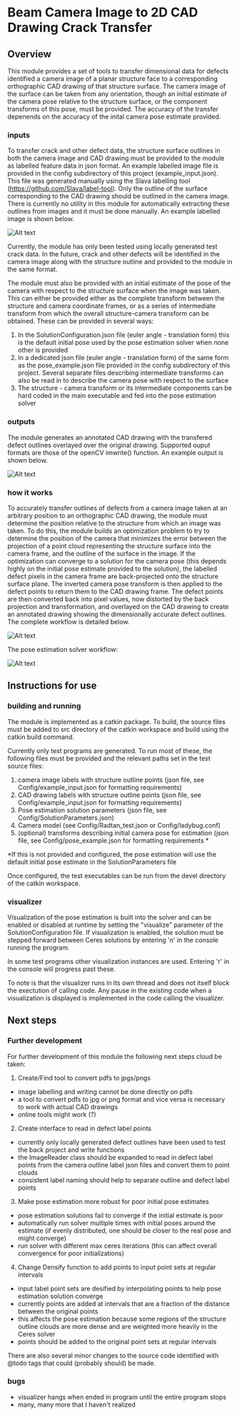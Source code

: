 # Beam Camera Image to 2D CAD Drawing Crack Transfer
## Overview 
This module provides a set of tools to transfer dimensional data for defects identified a camera image of a planar structure face to a corresponding orthographic CAD drawing of that structure surface. The camera image of the surface can be taken from any orientation, though an initial estimate of the camera pose relative to the structure surface, or the component transforms of this pose, must be provided. The accuracy of the transfer depenends on the accuracy of the inital camera pose estimate provided. 

### inputs
To transfer crack and other defect data, the structure surface outlines in both the camera image and CAD drawing must be provided to the module as labelled feature data in json format. An example labelled image file is provided in the config subdirectory of this project (example_input.json). This file was generated manually using the Slava labelling tool (https://github.com/Slava/label-tool). Only the outline of the surface corresponding to the CAD drawing should be outlined in the camera image. There is currently no utility in this module for automatically extracting these outlines from images and it must be done manually. An example labelled image is shown below.

![Alt text](/readme_images/labelled_sim_image.png?raw=true "Labelled Image")

Currently, the module has only been tested using locally generated test crack data. In the future, crack and other defects will be identified in the camera image along with the structure outline and provided to the module in the same format. 

The module must also be provided with an initial estimate of the pose of the camera with respect to the structure surface when the image was taken. This can either be provided either as the complete transform between the structure and camera coordinate frames, or as a series of intermediate transform from which the overall structure-camera transform can be obtained. These can be provided in several ways: 
1. In the SolutionConfiguration.json file (euler angle - translation form) this is the default initial pose used by the pose estimation solver when none other is provided 
2. In a dedicated json file (euler angle - translation form) of the same form as the pose_example.json file provided in the config subdirectory of this project. Several separate files describing intermediate transforms can also be read in to describe the camera pose with respect to the surface
3. The structure - camera transform or its intermediate components can be hard coded in the main executable and fed into the pose estimation solver

### outputs 

The module generates an annotated CAD drawing with the transfered defect outlines overlayed over the original drawing. Supported ouput formats are those of the openCV imwrite() function. An example output is shown below. 

![Alt text](/readme_images/sim_CAD_annotated.jpg?raw=true "Annotated CAD")

### how it works
To accurately transfer outlines of defects from a camera image taken at an arbitrary position to an orthographic CAD drawing, the module must determine the position relative to the structure from which an image was taken. To do this, the module builds an optimization problem to try to determine the position of the camera that minimizes the error between the projection of a point cloud representing the structure surface into the camera frame, and the outline of the surface in the image. If the optimization can converge to a solution for the camera pose (this depends highly on the initial pose estimate provided to the solution), the labelled defect pixels in the camera frame are back-projected onto the structure surface plane. The inverted camera pose transform is then applied to the defect points to return them to the CAD drawing frame. The defect points are then converted back into pixel values, now distorted by the back projection and transformation, and overlayed on the CAD drawing to create an annotated drawing showing the dimensionally accurate defect outlines. The complete workflow is detailed below.

![Alt text](/readme_images/2DCAD_workflow.png?raw=true "CAD workflow")

The pose estimation solver workflow:

![Alt text](/readme_images/Solver_flow.png?raw=true "CAD workflow")

## Instructions for use
### building and running 
The module is implemented as a catkin package. To build, the source files must be added to src directory of the catkin workspace and build using the catkin build command. 

Currently only test programs are generated. To run most of these, the following files must be provided and the relevant paths set in the test source files: 
1. camera image labels with structure outline points (json file, see Config/example_input.json for formatting requirements)
2. CAD drawing labels with structure outline points (json file, see Config/example_input.json for formatting requirements)
3. Pose estimation solution parameters (json file, see Config/SolutionParameters.json)
4. Camera model (see Config/Radtan_test.json or Config/ladybug.conf)
5. (optional) transforms describing initial camera pose for estimation (json file, see Config/pose_example.json for formatting requirements *

*If this is not provided and configured, the pose estimation will use the default initial pose estimate in the SolutionParameters file

Once configured, the test executables can be run from the devel directory of the catkin workspace. 

### visualizer
Visualization of the pose estimation is built into the solver and can be enabled or disabled at runtime by setting the "visualize" parameter of the SolutionConfiguration file. If visualization is enabled, the solution must be stepped forward between Ceres solutions by entering 'n' in the console running the program. 

In some test programs other visualization instances are used. Entering 'r' in the console will progress past these. 

To note is that the visualizer runs in its own thread and does not itself block the exectution of calling code. Any pause in the existing code when a visualization is displayed is implemented in the code calling the visualizer. 

## Next steps 
### Further development
For further development of this module the following next steps cloud be taken: 
1. Create/Find tool to convert pdfs to jpgs/pngs 
- image labelling and writing cannot be done directly on pdfs 
- a tool to convert pdfs to jpg or png format and vice versa is necessary to work with actual CAD drawings
- online tools might work (?)
2. Create interface to read in defect label points
- currently only locally generated defect outlines have been used to test the back project and write functions
- the ImageReader class should be expanded to read in defect label points from the camera outline label json files and convert them to point clouds
- consistent label naming should help to separate outline and defect label points 
3. Make pose estimation more robust for poor initial pose estimates
- pose estimation solutions fail to converge if the initial estimate is poor 
- automatically run solver multiple times with initial poses around the estimate (if evenly distributed, one should be closer to the real pose and might converge)
- run solver with different max ceres iterations (this can affect overall convergence for poor initializations)
4. Change Densify function to add points to input point sets at regular intervals 
- input label point sets are desified by interpolating points to help pose estimation solution converge 
- currently points are added at intervals that are a fraction of the distance between the original points
- this affects the pose estimation because some regions of the structure outline clouds are more dense and are weighted more heavily in the Ceres solver
- points should be added to the original point sets at regular intervals 

There are also several minor changes to the source code identified with @todo tags that could (probably should) be made. 

### bugs
- visualizer hangs when ended in program until the entire program stops 
- many, many more that I haven't realized

